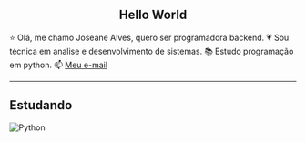 <center><h2>Hello World</h2></center>

⭐ Olá, me chamo Joseane Alves, quero ser programadora backend.
💗 Sou técnica em analise e desenvolvimento de sistemas.
📚 Estudo programação em python.
📫 [Meu e-mail](jenyalves58@gmail.com)

---------

## Estudando

![Python](https://cdn.jsdelivr.net/gh/devicons/devicon@latest/icons/python/python-original.svg)





<!--
**Joseane-Adev/Joseane-Adev** is a ✨ _special_ ✨ repository because its `README.md` (this file) appears on your GitHub profile.

Here are some ideas to get you started:

- 🔭 I’m currently working on ...
- 🌱 I’m currently learning ...
- 👯 I’m looking to collaborate on ...
- 🤔 I’m looking for help with ...
- 💬 Ask me about ...
- 📫 How to reach me: ...
- 😄 Pronouns: ...
- ⚡ Fun fact: ...
-->
